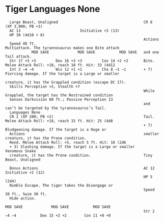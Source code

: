 # Tiger                                                        Languages None

      Large Beast, Unaligned                                       CR 8 (XP 3,900; PB +3)
      AC 13                           Initiative +3 (13)
      HP 30 (4d10 + 8)
                                                                   Actions
      Speed 40 ft.                                                 Multiattack. The tyrannosaurus makes one Bite attack
                MOD SAVE             MOD SAVE           MOD SAVE   and one Tail attack.
      Str 17 +3 +3         Dex 16 +3 +3         Con 14 +2 +2       Bite. Melee Attack Roll: +10, reach 10 ft. Hit: 33 (4d12
      Int 3 −4 −4          Wis 12 +1 +1         Cha 8 −1 −1        + 7) Piercing damage. If the target is a Large or smaller
                                                                   creature, it has the Grappled condition (escape DC 17).
      Skills Perception +3, Stealth +7
                                                                   While Grappled, the target has the Restrained condition
      Senses Darkvision 60 ft.; Passive Perception 13
                                                                   and can’t be targeted by the tyrannosaurus’s Tail.
      Languages None
      CR 1 (XP 200; PB +2)                                         Tail. Melee Attack Roll: +10, reach 15 ft. Hit: 25 (4d8
                                                                   + 7) Bludgeoning damage. If the target is a Huge or
      Actions                                                      smaller creature, it has the Prone condition.
      Rend. Melee Attack Roll: +5, reach 5 ft. Hit: 10 (2d6
      + 3) Slashing damage. If the target is a Large or smaller    Venomous Snake
      creature, it has the Prone condition.                        Tiny Beast, Unaligned

      Bonus Actions                                                AC 12                           Initiative +2 (12)
                                                                   HP 5 (2d4)
      Nimble Escape. The tiger takes the Disengage or
                                                                   Speed 30 ft., Swim 30 ft.
      Hide action.
                                                                             MOD SAVE             MOD SAVE           MOD SAVE
                                                                   Str 2 −4 −4           Dex 15 +2 +2        Con 11 +0 +0
